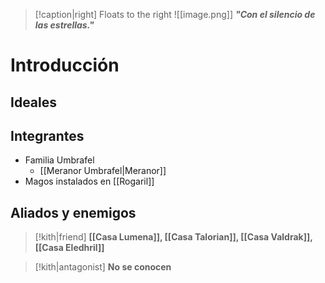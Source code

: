> [!caption|right] Floats to the right
> ![[image.png]]
> **_"Con el silencio de las estrellas."_**

# Introducción

## Ideales

## Integrantes
- Familia Umbrafel
	- [[Meranor Umbrafel|Meranor]]
- Magos instalados en [[Rogaril]]

## Aliados y enemigos

> [!kith|friend] **[[Casa Lumena]], [[Casa Talorian]], [[Casa Valdrak]], [[Casa Eledhril]]** 

> [!kith|antagonist] **No se conocen**


